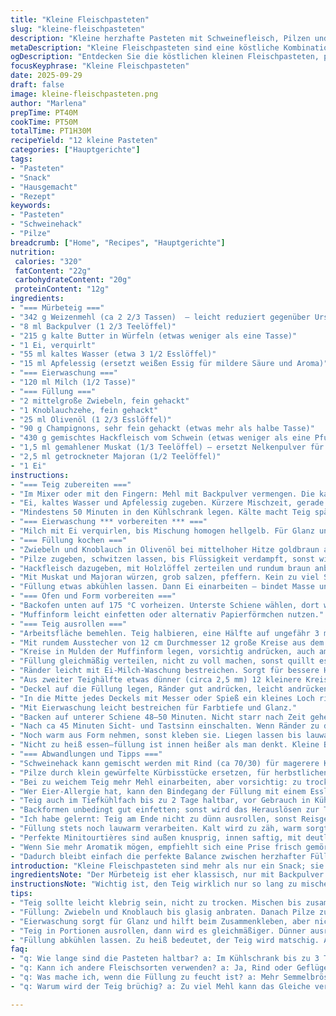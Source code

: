 ```yaml
---
title: "Kleine Fleischpasteten"
slug: "kleine-fleischpasteten"
description: "Kleine herzhafte Pasteten mit Schweinefleisch, Pilzen und würziger Füllung. Mit einer lockeren, mürben Teigkruste, die durch Essig im Teig noch zarter wird. Das Anbraten der Zutaten entfaltet reichhaltige Aromen, die sich beim Backen verbinden. Die Pasteten lassen sich gut vorbereiten und sind ideal als Snack oder Hauptgericht. Unkompliziert und variabel, für eigene Würzideen offen. Zeitangabe relativ, Aroma und Textur entscheiden über den richtigen Back- und Gargrad."
metaDescription: "Kleine Fleischpasteten sind eine köstliche Kombination aus saftigem Schweinefleisch und würziger Füllung, umhüllt von zartem Mürbeteig."
ogDescription: "Entdecken Sie die köstlichen kleinen Fleischpasteten, perfekt als Snack oder Hauptgericht, mit einer geschmackvollen Füllung und knusprigem Teig."
focusKeyphrase: "Kleine Fleischpasteten"
date: 2025-09-29
draft: false
image: kleine-fleischpasteten.png
author: "Marlena"
prepTime: PT40M
cookTime: PT50M
totalTime: PT1H30M
recipeYield: "12 kleine Pasteten"
categories: ["Hauptgerichte"]
tags:
- "Pasteten"
- "Snack"
- "Hausgemacht"
- "Rezept"
keywords:
- "Pasteten"
- "Schweinehack"
- "Pilze"
breadcrumb: ["Home", "Recipes", "Hauptgerichte"]
nutrition: 
 calories: "320"
 fatContent: "22g"
 carbohydrateContent: "20g"
 proteinContent: "12g"
ingredients:
- "=== Mürbeteig ==="
- "342 g Weizenmehl (ca 2 2/3 Tassen)  — leicht reduziert gegenüber Ursprung"
- "8 ml Backpulver (1 2/3 Teelöffel)"
- "215 g kalte Butter in Würfeln (etwas weniger als eine Tasse)"
- "1 Ei, verquirlt"
- "55 ml kaltes Wasser (etwa 3 1/2 Esslöffel)"
- "15 ml Apfelessig (ersetzt weißen Essig für mildere Säure und Aroma)"
- "=== Eierwaschung ==="
- "120 ml Milch (1/2 Tasse)"
- "=== Füllung ==="
- "2 mittelgroße Zwiebeln, fein gehackt"
- "1 Knoblauchzehe, fein gehackt"
- "25 ml Olivenöl (1 2/3 Esslöffel)"
- "90 g Champignons, sehr fein gehackt (etwas mehr als halbe Tasse)"
- "430 g gemischtes Hackfleisch vom Schwein (etwas weniger als eine Pfund)"
- "1,5 ml gemahlener Muskat (1/3 Teelöffel) — ersetzt Nelkenpulver für frisches Aroma"
- "2,5 ml getrockneter Majoran (1/2 Teelöffel)"
- "1 Ei"
instructions:
- "=== Teig zubereiten ==="
- "Im Mixer oder mit den Fingern: Mehl mit Backpulver vermengen. Die kalten Butterwürfel schnell unterarbeiten. Nicht zu lange kneten, sonst schmilzt die Butter. Krümelig und grob wird die Struktur wichtig für Kruste, soll locker sein."
- "Ei, kaltes Wasser und Apfelessig zugeben. Kürzere Mischzeit, gerade bis es zusammenhält. Kann gern leicht klebrig sein, nicht zu trocken. Dann rausdrücken, zu einer flachen Scheibe formen, in Frischhaltefolie packen."
- "Mindestens 50 Minuten in den Kühlschrank legen. Kälte macht Teig später knuspriger, Kleber entspannt sich."
- "=== Eierwaschung *** vorbereiten *** ==="
- "Milch mit Ei verquirlen, bis Mischung homogen hellgelb. Für Glanz und bessere Bräunung gedacht. Beiseite stellen."
- "=== Füllung kochen ==="
- "Zwiebeln und Knoblauch in Olivenöl bei mittelhoher Hitze goldbraun anbraten. Duft steigt auf, erkennen, wann sie glasig sind."
- "Pilze zugeben, schwitzen lassen, bis Flüssigkeit verdampft, sonst wird Füllung zu feucht. Rühren, leicht brutzeln."
- "Hackfleisch dazugeben, mit Holzlöffel zerteilen und rundum braun anbraten. Nicht zu schnell wenden, sonst kocht's statt brät. Scharf genug, dass Röstaromen entstehen."
- "Mit Muskat und Majoran würzen, grob salzen, pfeffern. Kein zu viel Salz am Anfang, sonst austrocknen."
- "Füllung etwas abkühlen lassen. Dann Ei einarbeiten – bindet Masse und sorgt für Saftigkeit beim Backen."
- "=== Ofen und Form vorbereiten ==="
- "Backofen unten auf 175 °C vorheizen. Unterste Schiene wählen, dort wird der Boden schön knusprig."
- "Muffinform leicht einfetten oder alternativ Papierförmchen nutzen."
- "=== Teig ausrollen ==="
- "Arbeitsfläche bemehlen. Teig halbieren, eine Hälfte auf ungefähr 3 mm Dicke ausrollen. Nicht zu dünn, sonst reisst beim Formen."
- "Mit rundem Ausstecher von 12 cm Durchmesser 12 große Kreise aus dem Teig schneiden."
- "Kreise in Mulden der Muffinform legen, vorsichtig andrücken, auch am Rand gleichmäßig. Man braucht Geduld, sonst reißen die Seiten ein."
- "Füllung gleichmäßig verteilen, nicht zu voll machen, sonst quillt es beim Backen raus."
- "Ränder leicht mit Ei-Milch-Waschung bestreichen. Sorgt für bessere Haftung."
- "Aus zweiter Teighälfte etwas dünner (circa 2,5 mm) 12 kleinere Kreise mit 9 cm Durchmesser ausstechen – Deckel für Pasteten."
- "Deckel auf die Füllung legen, Ränder gut andrücken, leicht andrücken mit Gabel oder Finger, ausschlagen ist schlecht."
- "In die Mitte jedes Deckels mit Messer oder Spieß ein kleines Loch ritzen, damit Dampf entweichen kann."
- "Mit Eierwaschung leicht bestreichen für Farbtiefe und Glanz."
- "Backen auf unterer Schiene 48–50 Minuten. Nicht starr nach Zeit gehen – Kuchen sollte goldbraun und Blasen werfen. Teig knusprig, kein weicher oder feuchter Boden."
- "Nach ca 45 Minuten Sicht- und Tastsinn einschalten. Wenn Ränder zu dunkel werden, eventuell Ofentemperatur noch kurz auf 160 °C reduzieren, aber Backtrieb braucht Hitze."
- "Noch warm aus Form nehmen, sonst kleben sie. Liegen lassen bis lauwarm, dann testen."
- "Nicht zu heiß essen—füllung ist innen heißer als man denkt. Kleine Bisse zum Prüfen."
- "=== Abwandlungen und Tipps ==="
- "Schweinehack kann gemischt werden mit Rind (ca 70/30) für magerere Konsistenz und reicheren Geschmack."
- "Pilze durch klein gewürfelte Kürbisstücke ersetzen, für herbstlichen Twist."
- "Bei zu weichem Teig mehr Mehl einarbeiten, aber vorsichtig: zu trocken macht brüchig."
- "Wer Eier-Allergie hat, kann den Bindegang der Füllung mit einem Esslöffel Semmelbrösel erhöhen, etwas Milch zufügen."
- "Teig auch im Tiefkühlfach bis zu 2 Tage haltbar, vor Gebrauch in Kühlschrank auftauen, nicht direkt aus der Kälte ausrollen."
- "Backformen unbedingt gut einfetten; sonst wird das Herauslösen zur Tortur."
- "Ich habe gelernt: Teig am Ende nicht zu dünn ausrollen, sonst Reisgefahr. Und Finger vom zu langen Mischen im Teig – die Butter soll sichtbar bleiben."
- "Füllung stets noch lauwarm verarbeiten. Kalt wird zu zäh, warm sorgt für Bindung und gleichmäßige Backzeit."
- "Perfekte Minitourtières sind außen knusprig, innen saftig, mit deutlich erkennbarer Gewürznote."
- "Wenn Sie mehr Aromatik mögen, empfiehlt sich eine Prise frisch gemörserter schwarzer Pfeffer am Ende."
- "Dadurch bleibt einfach die perfekte Balance zwischen herzhafter Füllung und mürbem Teig."
introduction: "Kleine Fleischpasteten sind mehr als nur ein Snack; sie bieten eine wunderbare Kombination aus zartem Schweinehackfleisch, gebratenen Pilzen und einer würzigen, leicht herbstlichen Füllung, eingehüllt in mürben Teig, der dank der Buttertextur knusprig und zugleich zart bleibt. Das Auge isst hier mit: goldbraun gebackene Deckel mit sichtbaren kleinen Dampflöchern, die einen verführerischen Duft nach Majoran, Muskat und leicht rauchigen Röstaromen verströmen. Für viele sind diese Pasteten Kindheitserinnerungen aus Kanada. Ich finde: mit etwas Apfelessig im Teig wird die Kruste elastischer und lässt sich leichter handhaben. Die sorgfältige Schrittfolge, vor allem beim Anbraten und Auskühlen der Füllung, entscheidet über den Unterschied zwischen trockenem oder saftigem Ergebnis. Kleine Tricks wie Eierwaschung für den Glanz oder das richtige Loch in der Mitte erleichtern den Prozess enorm."
ingredientsNote: "Der Mürbeteig ist eher klassisch, nur mit Backpulver statt Salz. Das Backpulver lockert den Teig minimal auf, so bleibt er mürbe, ohne zu sehr zu zerfallen. Die Butter sollte unbedingt kalt sein, besser kurz in Würfel schneiden und aus dem Kühlschrank entnehmen. Das Wasser muss eiskalt sein – das unterstützt die Butter darin, ihre Struktur zu behalten und verhindert zu viel Kleberbildung. Mir ist aufgefallen, dass Apfelessig meist milder als weißer Essig ist und kaum Eigengeschmack bringt, dafür macht er den Teig etwas zarter. Die Füllung lebt vom Anbraten – kein ständiges Rühren, lieber abwarten, bis sich am Pfannenboden Röstaromen bilden. Pilze nicht zu grob schneiden sonst verliert man Textur; feinhacken genügt für gleichmäßige Verteilung und Feuchtigkeit. Die Eierwaschung sorgt für goldene, etwas glänzende Oberflächen und hilft beim Verkleben der Deckel - unbedingt machen."
instructionsNote: "Wichtig ist, den Teig wirklich nur so lang zu mischen, bis er gerade zusammenkommt. Man merkt, wenn die Kugel anfängt, sich vom Rand zu lösen. Zu lang heißt Butter schmilzt, Kruste wird zäh. Den Teig im Kühlschrank ruhen lassen, so entspannt das Gluten sich. Bei der Füllung die Pfanne nicht überladen → sonst wird alles eher gedünstet statt gebraten. Die Füllung weniger feucht zu machen ist entscheidend. Beim Ausrollen immer erst halbieren, weil Teig sonst klebt oder reisst. Die richtige Dicke hat man, wenn man die Teigkreise noch leicht durchscheinen sieht, nicht zu dick, sonst wie fester Keks. Das Auskleiden der Muffinförmchen braucht Zeit, sauber arbeiten, Überstände etwas andrücken. Der Deckel wird kleiner als Boden ausgeschnitten, Vorsichtig beim Verschließen: Wenn Füllung austritt, läuft dies im Ofen heraus und verbrennt schnell. Ofenrechtzeitig vorheizen und auf Sicht backen, Deckel sollten goldbraun sein und kleine Blasen werfen. Dampfloch verhindert, dass unter dem Deckel Feuchtigkeit staut und Teig matschig wird. Nach dem Backen pastet man sie vorsichtig aus der Form, weil sie heiß und weich sein können. Am besten lauwarm essen."
tips:
- "Teig sollte leicht klebrig sein, nicht zu trocken. Mischen bis zusammenhält. Kühlruhe ist essentiell; 50 Minuten reichen. Für spannende Würze, Majoran und Muskat richtig dosieren."
- "Füllung: Zwiebeln und Knoblauch bis glasig anbraten. Danach Pilze zugeben. Nicht umrühren! Auf Röstaromen warten. Das macht Füllung geschmackvoller. Hackfleisch bis braun, gleichmäßig braten, nicht überladen."
- "Eierwaschung sorgt für Glanz und hilft beim Zusammenkleben, aber nicht überschätzen. Ränder gut andrücken, sonst quillt es beim Backen heraus. Dampfloch nicht vergessen, sonst matschig."
- "Teig in Portionen ausrollen, dann wird es gleichmäßiger. Dünner ausrollen für das obere Stück – 2,5 mm reicht. Oft wird vergessen, die Muffinform gut einzufetten; sonst klebt alles fest."
- "Füllung abkühlen lassen. Zu heiß bedeutet, der Teig wird matschig. Achten auf Farbwechsel: goldbraun ist ideal. Kontrolliere nach 40 Minuten. Hitze anpassen bei Bedarf."
faq:
- "q: Wie lange sind die Pasteten haltbar? a: Im Kühlschrank bis zu 3 Tage. Einfrieren für bis zu 2 Monate, aber gut verpacken. Vor Gebrauch im Kühlschrank auftauen."
- "q: Kann ich andere Fleischsorten verwenden? a: Ja, Rind oder Geflügel eignen sich gut. Mischung erlaubt. Achte auf die Konsistenz, mehr Fett sorgt für saftigere Füllung."
- "q: Was mache ich, wenn die Füllung zu feucht ist? a: Mehr Semmelbrösel einarbeiten. Ein bisschen Milch kann helfen. Warm verarbeiten, dann mal versuchen, weniger Wasser verwenden."
- "q: Warum wird der Teig brüchig? a: Zu viel Mehl kann das Gleiche verursachen. Teig nicht zu lange kneten. Kühle Temperatur sorgt für bessere Struktur, da die Butter nicht schmilzt."

---
```

